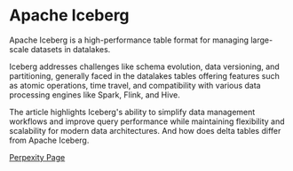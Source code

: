 # Apache Iceberg

Apache Iceberg is a high-performance table format for managing large-scale datasets in datalakes. 

Iceberg addresses challenges like schema evolution, data versioning, and partitioning, generally faced in the datalakes tables offering features such as atomic operations, time travel, and compatibility with various data processing engines like Spark, Flink, and Hive. 

The article highlights Iceberg's ability to simplify data management workflows and improve query performance while maintaining flexibility and scalability for modern data architectures. And how does delta tables differ from Apache Iceberg.

[Perpexity Page](https://www.perplexity.ai/page/an-introduction-to-apache-iceb-eSupatA7TNGquSZN5qda6w)